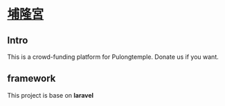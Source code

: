 # [埔隆宮](https://pulongtemple.wtf)
## Intro
This is a crowd-funding platform for Pulongtemple.
Donate us if you want.
## framework
This project is base on **laravel**
